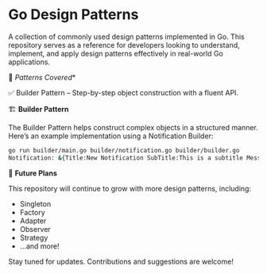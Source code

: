# Go Design Patterns

A collection of commonly used design patterns implemented in Go. This repository serves as a reference for developers looking to understand, implement, and apply design patterns effectively in real-world Go applications.

🚀 *Patterns Covered**

✅ Builder Pattern – Step-by-step object construction with a fluent API.

🏗 **Builder Pattern**

The Builder Pattern helps construct complex objects in a structured manner. Here’s an example implementation using a Notification Builder:

```bash
go run builder/main.go builder/notification.go builder/builder.go
Notification: &{Title:New Notification SubTitle:This is a subtitle Message:This is a basic notification Image:image.jpg Icon:icon.png Priority:5 Type:alert}
```

📌 **Future Plans**

This repository will continue to grow with more design patterns, including:
- Singleton
- Factory
- Adapter
- Observer
- Strategy
- …and more!

Stay tuned for updates. Contributions and suggestions are welcome!